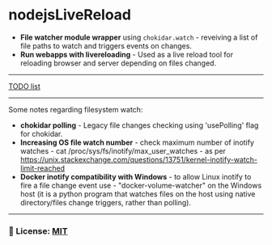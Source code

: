 # nodejsLiveReload
- **File watcher module wrapper** using `chokidar.watch` - reveiving a list of file paths to watch and triggers events on changes. 
- **Run webapps with livereloading** - Used as a live reload tool for reloading browser and server depending on files changed.

____

[TODO list](/documentation/TODO.md)
____

Some notes regarding filesystem watch: 
- **chokidar polling** - Legacy file changes checking using 'usePolling' flag for chokidar.
- **Increasing OS file watch number** - check maximum number of inotify watches - cat /proc/sys/fs/inotify/max_user_watches -  as per https://unix.stackexchange.com/questions/13751/kernel-inotify-watch-limit-reached
- **Docker inotify compatibility with Windows** - to allow Linux inotify to fire a file change event use - "docker-volume-watcher" on the Windows host (it is a python program that watches files on the host using native directory/files change triggers, rather than polling).

___

### 🔑 License: [MIT](/.github/LICENSE)
